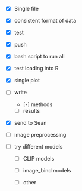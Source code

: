 - [X] Single file
- [X] consistent format of data
- [X] test
- [X] push

- [X] bash script to run all

- [X] test loading into R
- [X] single plot

- [ ] write
    - [-] methods
    - [ ] results

- [X] send to Sean

- [ ] image preprocessing

- [ ] try different models  
    - [ ] CLIP models
    - [ ] image_bind models
    - [ ] other

